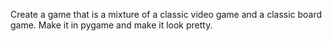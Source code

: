 Create a game that is a mixture of a classic video game and a classic board game. Make it in pygame and make it look pretty.